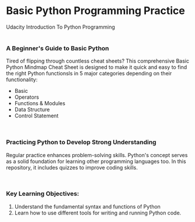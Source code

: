 <h1>Basic Python Programming Practice</h1>
Udacity Introduction To Python Programming
<br><br>

<h3>A Beginner's Guide to Basic Python</h3>
<p>Tired of flipping through countless cheat sheets? This comprehensive Basic Python Mindmap Cheat Sheet is designed to make it quick and easy to find the right Python functionsls in 5 major categories depending on their functionality:
<ul>
<li>Basic</li>
<li>Operators</li>
<li>Functions & Modules</li>
<li>Data Structure</li>
<li>Control Statement</li>
</ul>
</p>
<br>

<h3>Practicing Python to Develop Strong Understanding</h3>
<p>Regular practice enhances problem-solving skills. Python's concept serves as a solid foundation for learning other programming languages too.
In this repository, it includes quizzes to improve coding skills.
</p>
<br>

<h3>Key Learning Objectives:</h3>
<ol>
<li>Understand the fundamental syntax and functions of Python</li>
<li>Learn how to use different tools for writing and running Python code.</li>
</ol>
<br>
